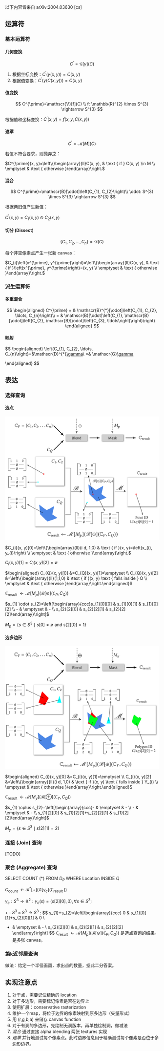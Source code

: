 以下内容皆来自 arXiv:2004.03630 [cs]

## 运算符

### 基本运算符

#### 几何变换

$$
C^{\prime}=\mathscr{G}[\gamma](C)
$$

1. 根据坐标变换：$C^{\prime}(\gamma(x, y))=C(x, y)$
2. 根据值变换：$C^{\prime}(\gamma(C(x, y)))=C(x, y)$

#### 值变换

$$
C^{\prime}=\mathscr{V}[f](C)
\\
f: \mathbb{R}^{2} \times S^{3} \rightarrow S^{3}
$$

根据值和坐标变换：$C^{\prime}(x, y)=f(x, y, C(x, y))$

#### 遮罩

$$
C^{\prime}=\mathscr{M}[M](C)
$$

若值不符合要求，则抛弃之：

$C^{\prime}(x, y)=\left\{\begin{array}{ll}C(x, y), & \text { if } C(x, y) \in M \\ \emptyset & \text { otherwise }\end{array}\right.$

#### 混合

$$
C^{\prime}=\mathscr{B}[\odot]\left(C_{1}, C_{2}\right)\\
\odot: S^{3} \times S^{3} \rightarrow S^{3}
$$

根据两旧值产生新值：

 $C^{\prime}(x, y)= C_{1}(x, y) \odot C_{2}(x, y)$

#### 切分 (Dissect)

$$
\left\{C_{1}, C_{2}, \ldots, C_{n}\right\}=\mathscr{D}(C)
$$

每个非空像素点产生一张新 canvas：

$C_{i}\left(x^{\prime}, y^{\prime}\right)=\left\{\begin{array}{ll}C(x, y), & \text { if }\left(x^{\prime}, y^{\prime}\right)=(x, y) \\ \emptyset & \text { otherwise }\end{array}\right.$

### 派生运算符

#### 多重混合

$$
\begin{aligned}
C^{\prime} = & \mathscr{B}^{*}[\odot]\left(C_{1}, C_{2}, \ldots, C_{n}\right)\\
  = & \mathscr{B}[\odot]\left(C_{1}, \mathscr{B}[\odot]\left(C_{2}, \mathscr{B}[\odot]\left(C_{3}, \ldots\right)\right)\right)
\end{aligned}
$$

#### 映射

$$
\begin{aligned}
\left\{C_{1}, C_{2}, \ldots, C_{n}\right\}=&\mathscr{D}^{*}[\gamma](C)\\
=& \mathscr{G}[\gamma](\mathscr{D}(C))

\end{aligned}
$$

## 表达

### 选择查询

#### 选点 

![select_points](./assets/select_points.png)

$C_{i}(x, y)[0]=\left\{\begin{array}{ll}(i d, 1,0) & \text { if }(x, y)=\left(x_{i}, y_{i}\right) \\ \emptyset & \text { otherwise }\end{array}\right.$

$C_{i}(x, y)[1]=C_{i}(x, y)[2]=\emptyset$

$\begin{aligned} C_{Q}(x, y)[0] &=C_{Q}(x, y)[1]=\emptyset \\ C_{Q}(x, y)[2] &=\left\{\begin{array}{ll}(1,1,0) & \text { if }(x, y) \text { falls inside } Q \\ \emptyset & \text { otherwise }\end{array}\right.\end{aligned}$

$\mathbb{C}_{\text {result }} \leftarrow \mathscr{M}\left[M_{p}\right]\left(\mathscr{B}[\odot]\left(\mathbb{C}_{P}, C_{Q}\right)\right)$

$s_{1} \odot s_{2}=\left[\begin{array}{ccc}s_{1}[0][0] & s_{1}[0][1] & s_{1}[0][2] \\ - & \emptyset & - \\ s_{2}[2][0] & s_{2}[2][1] & s_{2}[2][2]\end{array}\right]$

$M_{p}=\left\{s \in S^{3} \mid s[0] \neq \emptyset\right.$ and $\left.s[2][0]=1\right\}$

#### 选多边形

![select_polygons](./assets/select_polygons.png)

$\begin{aligned} C_{i}(x, y)[0] &=C_{i}(x, y)[1]=\emptyset \\ C_{i}(x, y)[2] &=\left\{\begin{array}{ll}(i d, 1,0) & \text { if }(x, y) \text { falls inside } Y_{i} \\ \emptyset & \text { otherwise }\end{array}\right.\end{aligned}$

$\mathbb{C}_{\text {result }} \leftarrow \mathscr{M}\left[M_{y}\right]\left(\mathscr{B}[\oplus]\left(\mathbb{C}_{Y}, C_{Q}\right)\right)$

$s_{1} \oplus s_{2}=\left[\begin{array}{ccc}- & \emptyset & - \\ - & \emptyset & - \\ s_{1}[2][0] & s_{1}[2][1]+s_{2}[2][1] & s_{1}[2][2]\end{array}\right]$

$M_{y}=\left\{s \in S^{3} \mid s[2][1]=2\right\}$

### 连接 (Join) 查询

[TODO]

### 聚合 (Aggregate) 查询

SELECT COUNT (*) FROM $D_P$ WHERE Location INSIDE $Q$

 $C_{\text {count }} \leftarrow \mathscr{B}^{*}[+]\left(\mathscr{G}\left[\gamma_{c}\right]\left(\mathbb{C}_{\text {result }}\right)\right)$

 $\gamma_{c}: S^{3} \rightarrow \mathbb{R}^{2}: \gamma_{c}(s)=(s[2][0], 0), \forall s \in S^{3} ;$ 

$+: S^{3} \times S^{3} \rightarrow S^{3}$ : 
$$
s_{1}+s_{2}=\left[\begin{array}{ccc}
0 & s_{1}[0][1]+s_{2}[0][1] & 0 \\
- & \emptyset & - \\
s_{2}[2][0] & s_{2}[2][1] & s_{2}[2][2]
\end{array}\right]
$$
$\mathbb{C}_{\text {result }} \leftarrow \mathscr{M}\left[M_{p}\right]\left(\mathscr{B}[\odot]\left(\mathbb{C}_{P}, C_{Q}\right)\right)$ 是选点查询的结果。是多张 canvas。

### 第k近邻居查询

做法：给定一个半径画圆，求出点的数量，据此二分答案。



## 实现注意点

1. 对于点，需要记住精确的 location
2. 对于多边形，需要标记像素是否在边界上
3. 使用扩展：conservative rasterization
4. 维护一个map，将位于边界的像素映射到原多边形（矢量形式）
5. 用 (r,g,b,a) 来储存 canvas function
6. 对于有洞的多边形，先绘制无洞版本，再单独绘制洞，做减法
7. *混合* 通过直接 alpha blending 两张 textures 实现
8. *遮罩* 并行地测试每个像素点。此时边界信息用于精确测试每个像素是否位于多边形边界。



